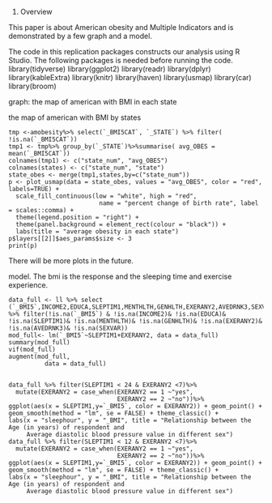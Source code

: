 1. Overview

This paper is about American obesity and Multiple Indicators and is demonstrated by a few graph and a model.

The code in this replication packages constructs our analysis using R Studio.  The following packages is needed before running the code.
library(tidyverse)
library(ggplot2)
library(readr)
library(dplyr)
library(kableExtra)
library(knitr)
library(haven)
library(usmap)
library(car)
library(broom)


graph:
the map of american with BMI in each state


the map of american with BMI by states

```{r, echo = FALSE, message = FALSE, warning = FALSE}
tmp <-amobesity%>% select(`_BMI5CAT`, `_STATE`) %>% filter( !is.na(`_BMI5CAT`))
tmp1 <- tmp%>% group_by(`_STATE`)%>%summarise( avg_OBES = mean(`_BMI5CAT`))
colnames(tmp1) <- c("state_num", "avg_OBES")
colnames(states) <- c("state_num", "state")
state_obes <- merge(tmp1,states,by=c("state_num"))
p <- plot_usmap(data = state_obes, values = "avg_OBES", color = "red", labels=TRUE) + 
  scale_fill_continuous(low = "white", high = "red", 
                         name = "percent change of birth rate", label = scales::comma) + 
  theme(legend.position = "right") + 
  theme(panel.background = element_rect(colour = "black")) + 
  labs(title = "average obesity in each state")
p$layers[[2]]$aes_params$size <- 3
print(p)
```

There will be more plots in the future.


model. The bmi is the response and the sleeping time and exercise experience.
```{r, echo = FALSE}
data_full <- ll %>% select (`_BMI5`,INCOME2,EDUCA,SLEPTIM1,MENTHLTH,GENHLTH,EXERANY2,AVEDRNK3,SEXVAR) %>% filter(!is.na(`_BMI5`) & !is.na(INCOME2)& !is.na(EDUCA)& !is.na(SLEPTIM1)& !is.na(MENTHLTH)& !is.na(GENHLTH)& !is.na(EXERANY2)& !is.na(AVEDRNK3)& !is.na(SEXVAR))
mod_full<- lm(`_BMI5`~SLEPTIM1+EXERANY2, data = data_full)
summary(mod_full)
vif(mod_full)
augment(mod_full,
          data = data_full)
```
```{r, echo = FALSE, message = FALSE, warning = FALSE}
 
data_full %>% filter(SLEPTIM1 < 24 & EXERANY2 <7)%>% 
  mutate(EXERANY2 = case_when(EXERANY2 == 1 ~"yes",
                              EXERANY2 == 2 ~"no"))%>%
ggplot(aes(x = SLEPTIM1,y=`_BMI5`, color = EXERANY2)) + geom_point() +
geom_smooth(method = "lm", se = FALSE) + theme_classic() +
labs(x = "sleephour", y = "_BMI", title = "Relationship between the Age (in years) of respondent and
     Average diastolic blood pressure value in different sex")
data_full %>% filter(SLEPTIM1 < 12 & EXERANY2 <7)%>% 
  mutate(EXERANY2 = case_when(EXERANY2 == 1 ~"yes",
                              EXERANY2 == 2 ~"no"))%>%
ggplot(aes(x = SLEPTIM1,y=`_BMI5`, color = EXERANY2)) + geom_point() +
geom_smooth(method = "lm", se = FALSE) + theme_classic() +
labs(x = "sleephour", y = "_BMI", title = "Relationship between the Age (in years) of respondent and
     Average diastolic blood pressure value in different sex")
```
